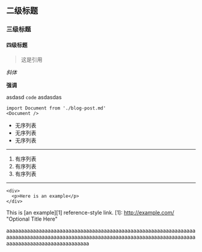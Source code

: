 ## 二级标题

### 三级标题

#### 四级标题

> 这是引用

*斜体*

**强调**

asdasd `code` asdasdas

    import Document from './blog-post.md'
    <Document />

* 无序列表
* 无序列表
* 无序列表

<hr>

1. 有序列表
2. 有序列表
3. 有序列表

<hr>

```
<div>
  <p>Here is an example</p>
</div>
```

This is [an example][1] reference-style link.
[1]: http://example.com/ "Optional Title Here"

aaaaaaaaaaaaaaaaaaaaaaaaaaaaaaaaaaaaaaaaaaaaaaaaaaaaaaaaaaaaaaaaaaaaaaaaaaaaaaaaaaaaaaaaaaaaaaaaaaaaaaaaaaaaaaaaaaaaaaaaaaaaaaaaaaaaaaaaaaaaaaaaaaaaaaaaaaaa
